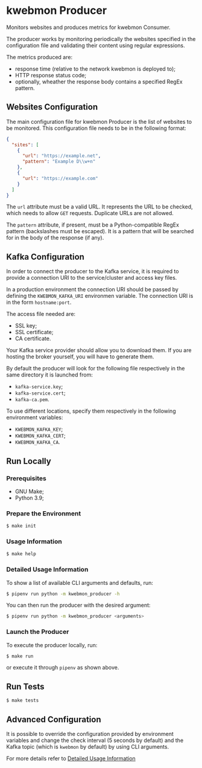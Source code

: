 # kwebmon Producer

Monitors websites and produces metrics for kwebmon Consumer.

The producer works by monitoring periodically the websites specified in the
configuration file and validating their content using regular expressions.

The metrics produced are:

* response time (relative to the network kwebmon is deployed to);
* HTTP response status code;
* optionally, wheather the response body contains a specified RegEx pattern.

## Websites Configuration

The main configuration file for kwebmon Producer is the list of websites to
be monitored. This configuration file needs to be in the following format:

```json
{
  "sites": [
    {
      "url": "https://example.net",
      "pattern": "Example D\\w+n"
    },
    {
      "url": "https://example.com"
    }
  ]
}
```

The `url` attribute must be a valid URL. It represents the URL to be checked,
which needs to allow `GET` requests. Duplicate URLs are not allowed.

The `pattern` attribute, if present, must be a Python-compatible RegEx
pattern (backslashes must be escaped). It is a pattern that will be searched
for in the body of the response (if any).

## Kafka Configuration

In order to connect the producer to the Kafka service, it is required to
provide a connection URI to the service/cluster and access key files.

In a production environment the connection URI should be passed by defining
the `KWEBMON_KAFKA_URI` environmen variable. The connection URI is in the
form `hostname:port`.

The access file needed are:

* SSL key;
* SSL certificate;
* CA certificate.

Your Kafka service provider should allow you to download them. If you are
hosting the broker yourself, you will have to generate them.

By default the producer will look for the following file respectively in the
same directory it is launched from:

* `kafka-service.key`;
* `kafka-service.cert`;
* `kafka-ca.pem`.

To use different locations, specify them respectively in the following
environment variables:

* `KWEBMON_KAFKA_KEY`;
* `KWEBMON_KAFKA_CERT`;
* `KWEBMON_KAFKA_CA`.

## Run Locally

### Prerequisites

* GNU Make;
* Python 3.9;

### Prepare the Environment

```sh
$ make init
```

### Usage Information

```sh
$ make help
```

### Detailed Usage Information

To show a list of available CLI arguments and defaults, run:

```sh
$ pipenv run python -m kwebmon_producer -h
```

You can then run the producer with the desired argument:

```sh
$ pipenv run python -m kwebmon_producer <arguments>
```

### Launch the Producer

To execute the producer locally, run:

```sh
$ make run
```

or execute it through `pipenv` as shown above.

## Run Tests

```sh
$ make tests
```

## Advanced Configuration

It is possible to override the configuration provided by environment
variables and change the check interval (5 seconds by default) and the Kafka
topic (which is `kwebmon` by default) by using CLI arguments.

For more details refer to
[Detailed Usage Information](#detailed-usage-information)
